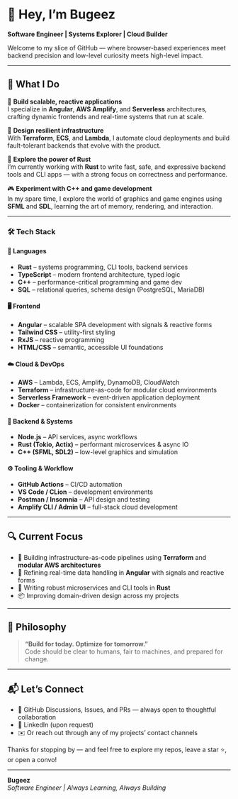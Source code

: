 # 👋 Hey, I’m Bugeez

**Software Engineer | Systems Explorer | Cloud Builder**

Welcome to my slice of GitHub — where browser-based experiences meet backend precision and low-level curiosity meets high-level impact.

---

## 🧠 What I Do

🔧 **Build scalable, reactive applications**  
I specialize in **Angular**, **AWS Amplify**, and **Serverless** architectures, crafting dynamic frontends and real-time systems that run at scale.

🧬 **Design resilient infrastructure**  
With **Terraform**, **ECS**, and **Lambda**, I automate cloud deployments and build fault-tolerant backends that evolve with the product.

🦀 **Explore the power of Rust**  
I’m currently working with **Rust** to write fast, safe, and expressive backend tools and CLI apps — with a strong focus on correctness and performance.

🎮 **Experiment with C++ and game development**  
In my spare time, I explore the world of graphics and game engines using **SFML** and **SDL**, learning the art of memory, rendering, and interaction.

---

### 🛠️ Tech Stack

#### 🧾 Languages
- **Rust** – systems programming, CLI tools, backend services  
- **TypeScript** – modern frontend architecture, typed logic  
- **C++** – performance-critical programming and game dev  
- **SQL** – relational queries, schema design (PostgreSQL, MariaDB)

#### 🖥️ Frontend
- **Angular** – scalable SPA development with signals & reactive forms  
- **Tailwind CSS** – utility-first styling  
- **RxJS** – reactive programming  
- **HTML/CSS** – semantic, accessible UI foundations

#### ☁️ Cloud & DevOps
- **AWS** – Lambda, ECS, Amplify, DynamoDB, CloudWatch  
- **Terraform** – infrastructure-as-code for modular cloud environments  
- **Serverless Framework** – event-driven application deployment  
- **Docker** – containerization for consistent environments

#### 🔧 Backend & Systems
- **Node.js** – API services, async workflows  
- **Rust (Tokio, Actix)** – performant microservices & async IO  
- **C++ (SFML, SDL2)** – low-level graphics and simulation

#### ⚙️ Tooling & Workflow
- **GitHub Actions** – CI/CD automation  
- **VS Code / CLion** – development environments  
- **Postman / Insomnia** – API design and testing  
- **Amplify CLI / Admin UI** – full-stack cloud development


---

## 🔍 Current Focus

- 🧱 Building infrastructure-as-code pipelines using **Terraform** and **modular AWS architectures**
- 🧪 Refining real-time data handling in **Angular** with signals and reactive forms
- 🦀 Writing robust microservices and CLI tools in **Rust**
- 📦 Improving domain-driven design across my projects

---

## 🧭 Philosophy

> **“Build for today. Optimize for tomorrow.”**  
> Code should be clear to humans, fair to machines, and prepared for change.

---

## 📬 Let’s Connect

- 🐙 GitHub Discussions, Issues, and PRs — always open to thoughtful collaboration
- 💼 LinkedIn (upon request)
- ✉️ Or reach out through any of my projects’ contact channels

Thanks for stopping by — and feel free to explore my repos, leave a star ⭐, or open a convo!

---

**Bugeez**  
_Software Engineer | Always Learning, Always Building_
